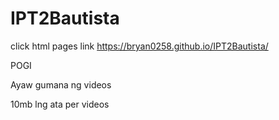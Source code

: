 # IPT2Bautista


click html pages link  https://bryan0258.github.io/IPT2Bautista/



POGI


Ayaw gumana ng videos 

10mb lng ata per videos
